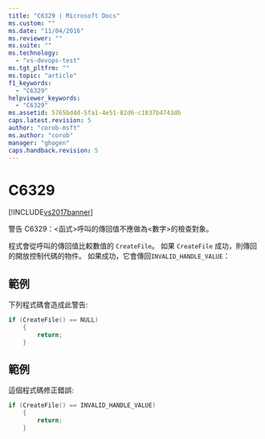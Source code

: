 ```yaml
---
title: "C6329 | Microsoft Docs"
ms.custom: ""
ms.date: "11/04/2016"
ms.reviewer: ""
ms.suite: ""
ms.technology: 
  - "vs-devops-test"
ms.tgt_pltfrm: ""
ms.topic: "article"
f1_keywords: 
  - "C6329"
helpviewer_keywords: 
  - "C6329"
ms.assetid: 5765bd4d-5fa1-4e51-82d6-c1837b4743db
caps.latest.revision: 5
author: "corob-msft"
ms.author: "corob"
manager: "ghogen"
caps.handback.revision: 5
---
```

# C6329
[!INCLUDE[vs2017banner](../code-quality/includes/vs2017banner.md)]

警告 C6329：\<函式\>呼叫的傳回值不應做為\<數字\>的檢查對象。  
  
 程式會從呼叫的傳回值比較數值的 `CreateFile`。  如果 `CreateFile` 成功，則傳回的開放控制代碼的物件。  如果成功，它會傳回`INVALID_HANDLE_VALUE`：  
  
## 範例  
 下列程式碼會造成此警告:  
  
```cpp  
if (CreateFile() == NULL)  
    {  
        return;  
    }  
```  
  
## 範例  
 這個程式碼修正錯誤:  
  
```cpp  
if (CreateFile() == INVALID_HANDLE_VALUE)  
    {  
        return;  
    }  
```